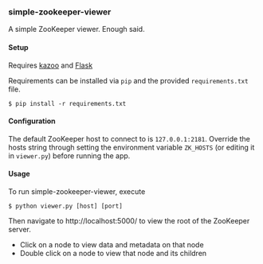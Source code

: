 ### simple-zookeeper-viewer

A simple ZooKeeper viewer. Enough said.

#### Setup

Requires [kazoo](https://github.com/python-zk/kazoo) and [Flask](https://github.com/pallets/flask)

Requirements can be installed via `pip` and the provided `requirements.txt` file.

    $ pip install -r requirements.txt

#### Configuration

The default ZooKeeper host to connect to is `127.0.0.1:2181`.
Override the hosts string through setting the environment variable `ZK_HOSTS`
(or editing it in `viewer.py`)
before running the app.

#### Usage

To run simple-zookeeper-viewer, execute

    $ python viewer.py [host] [port]

Then navigate to http://localhost:5000/ to view the root of the ZooKeeper server.

* Click on a node to view data and metadata on that node
* Double click on a node to view that node and its children
